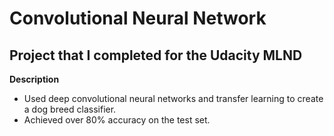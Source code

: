 # Convolutional Neural Network 

## Project that I completed for the Udacity MLND

**Description**

- Used deep convolutional neural networks and transfer learning to create a dog breed classifier.
- Achieved over 80% accuracy on the test set.
